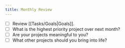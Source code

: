 ```yaml
---
title: Monthly Review
---
```


- [ ] Review [[Tasks/Goals|Goals]].
- [ ] What is the highest priority project over next month?
- [ ] Are your projects meaningful to you?
- [ ] What other projects should you bring into life?
